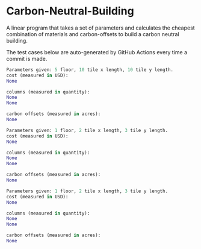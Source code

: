# Carbon-Neutral-Building
A linear program that takes a set of parameters and calculates the cheapest combination of materials and carbon-offsets to build a carbon neutral building.

The test cases below are auto-generated by GitHub Actions every time a commit is made.
<!-- TEST CASE 1 -->
```python
Parameters given: 5 floor, 10 tile x length, 10 tile y length.
cost (measured in USD):
None

columns (measured in quantity):
None
None

carbon offsets (measured in acres):
None
```
<!-- END TEST CASE -->

<!-- TEST CASE 2 -->
```python
Parameters given: 1 floor, 2 tile x length, 3 tile y length.
cost (measured in USD):
None

columns (measured in quantity):
None
None

carbon offsets (measured in acres):
None
```
<!-- END TEST CASE -->

<!-- TEST CASE 3 -->
```python
Parameters given: 1 floor, 2 tile x length, 3 tile y length.
cost (measured in USD):
None

columns (measured in quantity):
None
None

carbon offsets (measured in acres):
None
```
<!-- END TEST CASE -->
